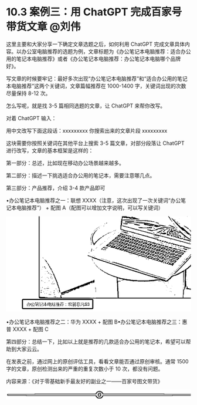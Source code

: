# 10.3 案例三：用 ChatGPT 完成百家号带货文章 @刘伟

这里主要和大家分享一下确定文章选题之后，如何利用 ChatGPT 完成文章具体内容。以办公室电脑推荐的选题为例，文章标题为《办公笔记本电脑推荐：适合办公用的笔记本电脑推荐》或者《办公笔记本电脑推荐：办公笔记本电脑哪个品牌好》。

写文章的时候要牢记：最好多次出现“办公笔记本电脑推荐”和“适合办公用的笔记本电脑推荐”这两个关键词，文章篇幅推荐在 1000-1400 字，关键词出现的次数尽量保持 8-12 次。

怎么写呢，就是找 3-5 篇相同选题的文章，让 ChatGPT 来帮你改写。

对着 ChatGPT 输入：

用中文改写下面这段话：xxxxxxxxx 你搜索出来的文章片段 xxxxxxxxx

这块需要你按照关键词在其他平台上搜索 3-5 篇文章，对部分段落让 ChatGPT 进行改写，文章的基本框架是这样的：

第一部分：总述，比如现在移动办公场景越来越多。

第二部分：描述一下挑选适合办公用的笔记本，需要注意哪几点。

第三部分：产品推荐，介绍 3-4 款产品即可

•办公笔记本电脑推荐之一：联想 XXXX（注意，这次出现了一次关键词“办公笔记本电脑推荐”） + 配图 A（配图可以增加文字说明，可以写关键词）

![](img/bdb1cdd9e8bed550a5b20ad4158a1d54.png)

•办公笔记本电脑推荐之二：华为 XXXX + 配图 B•办公笔记本电脑推荐之三：惠普 XXXX + 配图 C

第四部分：总结一下，比如以上就是推荐的几款适合办公用的笔记本，希望可以帮助到大家云云。

在发表之前，通过网上的原创评估工具，看看文章能否通过原创审核。通常 1500 字的文章，原创检测出来的严重的重复次数小于 10 次，都没有问题。

内容来源：《对于零基础新手最友好的副业之一——百家号图文带货》

![](img/6ee508850b27e2c7d179da2f3eea659e.png)